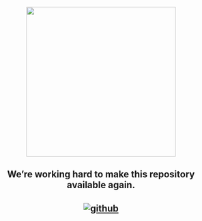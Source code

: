 <p align="center">
<a href="https://ryuffhant.github.io/candycbt"><img src="https://pngimg.com/uploads/under_construction/under_construction_PNG66.png" width="350" height="350"></a>
<h2 align="center">We’re working hard to make this repository available again.</h2>
</p>

## <div align="center"> [![github](https://img.shields.io/badge/Hosted-Github-green?logo=github)](https://ryuffhant.github.io/candycbt) </div>
